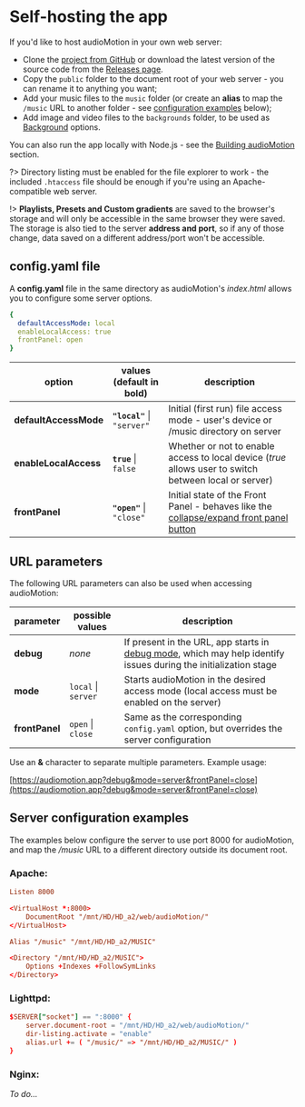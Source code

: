 # Self-hosting the app

If you'd like to host audioMotion in your own web server:

+ Clone the [project from GitHub](https://github.com/hvianna/audioMotion.js) or download the latest version of the source code from the [Releases page](https://github.com/hvianna/audioMotion.js/releases/).
+ Copy the `public` folder to the document root of your web server - you can rename it to anything you want;
+ Add your music files to the `music` folder (or create an **alias** to map the `/music` URL to another folder - see [configuration examples](#server-configuration-examples) below);
+ Add image and video files to the `backgrounds` folder, to be used as [Background](users-manual.md#background) options.

You can also run the app locally with Node.js - see the [Building audioMotion](building.md) section.

?> Directory listing must be enabled for the file explorer to work - the included `.htaccess` file should be enough if you're using an Apache-compatible web server.

!> **Playlists, Presets and Custom gradients** are saved to the browser's storage and will only be accessible in the same browser they were saved.
The storage is also tied to the server **address and port**, so if any of those change, data saved on a different address/port won't be accessible.

## config.yaml file

A **config.yaml** file in the same directory as audioMotion's _index.html_ allows you to configure some server options.

```yaml
{
  defaultAccessMode: local
  enableLocalAccess: true
  frontPanel: open
}
```

| option | values (default in bold) | description |
|--------|--------------------------|-------------|
| **defaultAccessMode** | **`"local"`** \| `"server"` | Initial (first run) file access mode - user's device or /music directory on server
| **enableLocalAccess** | **`true`** \| `false` | Whether or not to enable access to local device (*true* allows user to switch between local or server)
| **frontPanel**        | **`"open"`** \| `"close"` | Initial state of the Front Panel - behaves like the [collapse/expand front panel button](users-manual.md#collapseexpand-front-panel)

## URL parameters

The following URL parameters can also be used when accessing audioMotion:

| parameter | possible values | description |
|-----------|-----------------|-------------|
| **debug** | *none* | If present in the URL, app starts in [debug mode](users-manual.md#debug), which may help identify issues during the initialization stage
| **mode**  | `local` \| `server` | Starts audioMotion in the desired access mode (local access must be enabled on the server)
| **frontPanel** | `open` \| `close` | Same as the corresponding `config.yaml` option, but overrides the server configuration

Use an **&** character to separate multiple parameters. Example usage:

[https://audiomotion.app?debug&mode=server&frontPanel=close](https://audiomotion.app?debug&mode=server&frontPanel=close)

## Server configuration examples

The examples below configure the server to use port 8000 for audioMotion, and map the */music* URL to a different directory outside its document root.

### Apache: <!-- {docsify-ignore} -->

```apache2.conf
Listen 8000

<VirtualHost *:8000>
    DocumentRoot "/mnt/HD/HD_a2/web/audioMotion/"
</VirtualHost>

Alias "/music" "/mnt/HD/HD_a2/MUSIC"

<Directory "/mnt/HD/HD_a2/MUSIC">
    Options +Indexes +FollowSymLinks
</Directory>
```

### Lighttpd: <!-- {docsify-ignore} -->

```lighttpd.conf
$SERVER["socket"] == ":8000" {
    server.document-root = "/mnt/HD/HD_a2/web/audioMotion/"
    dir-listing.activate = "enable"
    alias.url += ( "/music/" => "/mnt/HD/HD_a2/MUSIC/" )
}
```

### Nginx: <!-- {docsify-ignore} -->

*To do...*

